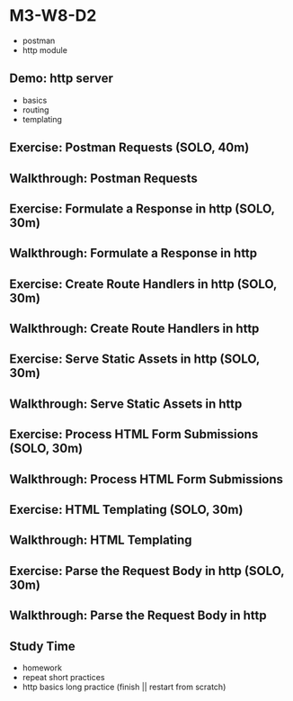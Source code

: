 # M3-W8-D2 

- postman
- http module

## Demo: http server

- basics
- routing
- templating

## Exercise: Postman Requests (SOLO, 40m)

## Walkthrough: Postman Requests

## Exercise: Formulate a Response in http (SOLO, 30m)

## Walkthrough: Formulate a Response in http

## Exercise: Create Route Handlers in http (SOLO, 30m)

## Walkthrough: Create Route Handlers in http

## Exercise: Serve Static Assets in http (SOLO, 30m)

## Walkthrough: Serve Static Assets in http

## Exercise: Process HTML Form Submissions (SOLO, 30m)

## Walkthrough: Process HTML Form Submissions 

## Exercise: HTML Templating (SOLO, 30m)

## Walkthrough: HTML Templating

## Exercise: Parse the Request Body in http (SOLO, 30m)

## Walkthrough: Parse the Request Body in http

## Study Time

- homework
- repeat short practices
- http basics long practice (finish || restart from scratch)

